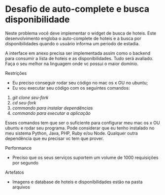 # Desafio de auto-complete e busca disponibilidade

Neste problema você deve implementar o widget de busca de hoteis. Este desenvolvimento engloba o auto-complete de hoteis e a busca por disponibilidades quando o usuário informa um periodo de estadia. 

A interface em anexo precisa ser implementada assim como o backend para consumir a lista de hoteis e as disponibilidades. Tudo será avaliado. Faça o seu melhor na linguagem onde vc possui o maior domínio.

Restrições
* Eu preciso conseguir rodar seu código no mac os x OU no ubuntu;
* Eu vou executar seu código com os seguintes comandos:

1. *git clone seu-fork* 
2. *cd seu-fork* 
3. *commando para instalar dependências* 
4. *commando para executar a aplicação* 

Esses comandos tem que ser o suficiente para configurar meu mac os x OU ubuntu e rodar seu programa. Pode considerar que eu tenho instalado no meu sistema Python, Java, PHP, Ruby e/ou Node. Qualquer outra dependência que eu precisar vc tem que prover.

Performance
* Preciso que os seus serviços suportem um volume de 1000 requisições por segundo

Artefatos
* Imagens e database de hoteis e disponibilidades estão na pasta arquivos
